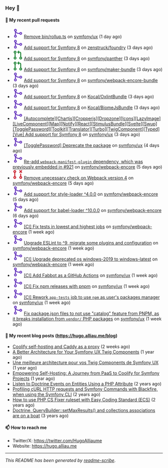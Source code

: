 ### Hey 👋

#### 👷 My recent pull requests

- ![](./assets/pr-merged.svg) [Remove bin/rollup.ts](https://github.com/symfony/ux/pull/2981) on [symfony/ux](https://github.com/symfony/ux) (1 day ago)
- ![](./assets/pr-merged.svg) [Add support for Symfony 8](https://github.com/zenstruck/foundry/pull/960) on [zenstruck/foundry](https://github.com/zenstruck/foundry) (3 days ago)
- ![](./assets/pr-open.svg) [Add support for Symfony 8](https://github.com/symfony/panther/pull/678) on [symfony/panther](https://github.com/symfony/panther) (3 days ago)
- ![](./assets/pr-open.svg) [Add support for Symfony 8](https://github.com/symfony/maker-bundle/pull/1724) on [symfony/maker-bundle](https://github.com/symfony/maker-bundle) (3 days ago)
- ![](./assets/pr-merged.svg) [Add support for Symfony 8](https://github.com/symfony/webpack-encore-bundle/pull/248) on [symfony/webpack-encore-bundle](https://github.com/symfony/webpack-encore-bundle) (3 days ago)
- ![](./assets/pr-merged.svg) [Add support for Symfony 8](https://github.com/Kocal/OxlintBundle/pull/1) on [Kocal/OxlintBundle](https://github.com/Kocal/OxlintBundle) (3 days ago)
- ![](./assets/pr-merged.svg) [Add support for Symfony 8](https://github.com/Kocal/BiomeJsBundle/pull/33) on [Kocal/BiomeJsBundle](https://github.com/Kocal/BiomeJsBundle) (3 days ago)
- ![](./assets/pr-merged.svg) [[Autocomplete][Chartjs][Cropperjs][Dropzone][Icons][LazyImage][LiveComponent][Map][Notify][React][StimulusBundle][Svelte][Swup][TogglePassword][Toolkit][Translator][Turbo][TwigComponent][Typed][Vue] Add support for Symfony 8](https://github.com/symfony/ux/pull/2973) on [symfony/ux](https://github.com/symfony/ux) (3 days ago)
- ![](./assets/pr-merged.svg) [[TogglePassword] Deprecate the package](https://github.com/symfony/ux/pull/2972) on [symfony/ux](https://github.com/symfony/ux) (4 days ago)
- ![](./assets/pr-merged.svg) [Re-add `webpack-manifest-plugin` dependency, which was previously embedded in #921](https://github.com/symfony/webpack-encore/pull/1382) on [symfony/webpack-encore](https://github.com/symfony/webpack-encore) (5 days ago)
- ![](./assets/pr-closed.svg) [Remove unecessary check on Webpack version 4](https://github.com/symfony/webpack-encore/pull/1381) on [symfony/webpack-encore](https://github.com/symfony/webpack-encore) (5 days ago)
- ![](./assets/pr-merged.svg) [Add support for style-loader ^4.0.0](https://github.com/symfony/webpack-encore/pull/1380) on [symfony/webpack-encore](https://github.com/symfony/webpack-encore) (5 days ago)
- ![](./assets/pr-merged.svg) [Add support for babel-loader ^10.0.0](https://github.com/symfony/webpack-encore/pull/1379) on [symfony/webpack-encore](https://github.com/symfony/webpack-encore) (6 days ago)
- ![](./assets/pr-merged.svg) [[CI] Fix tests in lowest and highest jobs](https://github.com/symfony/webpack-encore/pull/1378) on [symfony/webpack-encore](https://github.com/symfony/webpack-encore) (1 week ago)
- ![](./assets/pr-merged.svg) [Upgrade ESLint to ^9, migrate some plugins and configuration](https://github.com/symfony/webpack-encore/pull/1377) on [symfony/webpack-encore](https://github.com/symfony/webpack-encore) (1 week ago)
- ![](./assets/pr-merged.svg) [[CI] Upgrade deprecated os windows-2019 to windows-latest](https://github.com/symfony/webpack-encore/pull/1376) on [symfony/webpack-encore](https://github.com/symfony/webpack-encore) (1 week ago)
- ![](./assets/pr-merged.svg) [[CI] Add Fabbot as a GitHub Actions](https://github.com/symfony/ux/pull/2955) on [symfony/ux](https://github.com/symfony/ux) (1 week ago)
- ![](./assets/pr-merged.svg) [[CI] Fix npm releases with pnpm](https://github.com/symfony/ux/pull/2954) on [symfony/ux](https://github.com/symfony/ux) (1 week ago)
- ![](./assets/pr-merged.svg) [[CI] Rework `app-tests` job to use `npm` as user&#39;s packages manager](https://github.com/symfony/ux/pull/2953) on [symfony/ux](https://github.com/symfony/ux) (1 week ago)
- ![](./assets/pr-merged.svg) [Fix package.json files to not use &#34;catalog&#34; feature from PNPM, as it breaks installation from `vendor/` PHP packages](https://github.com/symfony/ux/pull/2952) on [symfony/ux](https://github.com/symfony/ux) (1 week ago)

#### 📜 My recent blog posts (https://hugo.alliau.me/blog)

- [Coolify self-hosting and Caddy as a proxy](https://hugo.alliau.me/blog/posts/coolify-self-hosting-and-caddy-as-a-proxy) (2 weeks ago)
- [A Better Architecture for Your Symfony UX Twig Components](https://hugo.alliau.me/blog/posts/a-better-architecture-for-your-symfony-ux-twig-components) (1 year ago)
- [Une meilleure architecture pour vos Twig Components de Symfony UX](https://hugo.alliau.me/blog/posts/une-meilleure-architecture-pour-vous-twig-components-de-symfony-ux) (1 year ago)
- [Empowering Self-Hosting: A Journey from PaaS to Coolify for Symfony Projects](https://hugo.alliau.me/blog/posts/empowering-self-hosting-a-journey-from-paas-to-coolify-for-symfony-projects) (1 year ago)
- [Listen to Doctrine Events on Entities Using a PHP Attribute](https://hugo.alliau.me/blog/posts/2023-11-12-listen-to-doctrine-events-on-entities-using-a-php-attribute) (2 years ago)
- [Profiling cURL HTTP requests and Symfony Commands with Blackfire, when using the Symfony CLI](https://hugo.alliau.me/blog/posts/2023-10-21-profiling-curl-http-requests-and-symfony-commands-with-blackfire-when-using-the-symfony-cli) (2 years ago)
- [How to use PHP CS Fixer ruleset with Easy Coding Standard (ECS)](https://hugo.alliau.me/blog/posts/2023-07-19-how-to-use-php-cs-fixer-ruleset-with-easy-coding-standard) (2 years ago)
- [Doctrine, QueryBuilder::setMaxResults() and collections associations are on a boat](https://hugo.alliau.me/blog/posts/2022-01-07-doctrine-querybuilder-setmaxresults-and-collections-associations-are-on-a-boat) (3 years ago)

#### 📫 How to reach me

- Twitter/X: https://twitter.com/HugoAlliaume
- Website: https://hugo.alliau.me

---

_This README has been generated by [readme-scribe](https://github.com/muesli/readme-scribe/)_.

